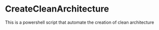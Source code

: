 # CreateCleanArchitecture
This is a powershell script that automate the creation of clean architecture
